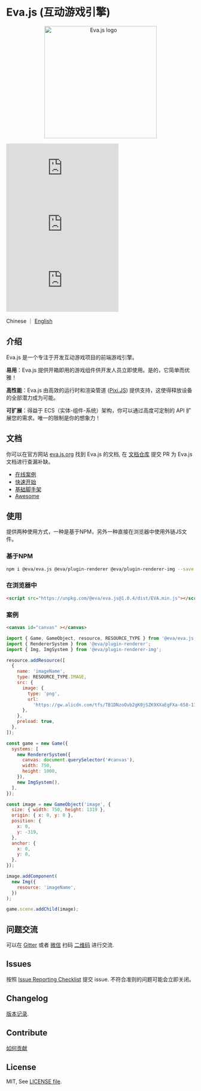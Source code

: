 # Eva.js (互动游戏引擎)

<p align="center"><a href="https://eva.js.org" target="_blank" rel="noopener noreferrer"><img width="300" src="https://user-images.githubusercontent.com/4632277/145818886-e0b1ca70-d789-4735-a8fe-411046263aa5.png" alt="Eva.js logo"></a></p>


![npm-version](https://img.shields.io/npm/v/@eva/eva.js)
![npm-size](https://img.shields.io/bundlephobia/minzip/@eva/eva.js)
![npm-download](https://img.shields.io/npm/dm/@eva/eva.js)

Chinese ｜ [English](./README.md)

## 介绍
Eva.js 是一个专注于开发互动游戏项目的前端游戏引擎。

**易用**：Eva.js 提供开箱即用的游戏组件供开发人员立即使用。是的，它简单而优雅！

**高性能**：Eva.js 由高效的运行时和渲染管道 ([Pixi.JS](http://pixijs.io/)) 提供支持，这使得释放设备的全部潜力成为可能。

**可扩展**：得益于 ECS（实体-组件-系统）架构，你可以通过高度可定制的 API 扩展您的需求。唯一的限制是你的想象力！ 

## 文档

你可以在官方网站 [eva.js.org](https://eva-engine.gitee.io/#/) 找到 Eva.js 的文档, 在 [文档仓库](https://github.com/eva-engine/eva-engine.github.io) 提交 PR 为 Eva.js 文档进行查漏补缺。

- [在线案例](https://eva.js.org/playground)
- [快速开始](https://eva.js.org/#/tutorials/quickstart)
- [基础脚手架](https://github.com/eva-engine/start-demo)
- [Awesome](https://github.com/eva-engine/awesome)


## 使用
提供两种使用方式，一种是基于NPM，另外一种直接在浏览器中使用外链JS文件。

### 基于NPM
```bash
npm i @eva/eva.js @eva/plugin-renderer @eva/plugin-renderer-img --save
```

### 在浏览器中
```html
<script src="https://unpkg.com/@eva/eva.js@1.0.4/dist/EVA.min.js"></script>
```

### 案例

```html
<canvas id="canvas" ></canvas>
```

```javascript
import { Game, GameObject, resource, RESOURCE_TYPE } from '@eva/eva.js';
import { RendererSystem } from '@eva/plugin-renderer';
import { Img, ImgSystem } from '@eva/plugin-renderer-img';

resource.addResource([
  {
    name: 'imageName',
    type: RESOURCE_TYPE.IMAGE,
    src: {
      image: {
        type: 'png',
        url:
          'https://gw.alicdn.com/tfs/TB1DNzoOvb2gK0jSZK9XXaEgFXa-658-1152.webp',
      },
    },
    preload: true,
  },
]);

const game = new Game({
  systems: [
    new RendererSystem({
      canvas: document.querySelector('#canvas'),
      width: 750,
      height: 1000,
    }),
    new ImgSystem(),
  ],
});

const image = new GameObject('image', {
  size: { width: 750, height: 1319 },
  origin: { x: 0, y: 0 },
  position: {
    x: 0,
    y: -319,
  },
  anchor: {
    x: 0,
    y: 0,
  },
});

image.addComponent(
  new Img({
    resource: 'imageName',
  })
);

game.scene.addChild(image);

```

## 问题交流
可以在 [Gitter](https://gitter.im/eva-engine/Eva.js) 或者 [微信](https://weixin.qq.com/) 扫码 [二维码](https://gw.alicdn.com/imgextra/i4/O1CN015W09ux1QD1RAxBkYN_!!6000000001941-2-tps-610-1279.png) 进行交流.


## Issues
按照 [Issue Reporting Checklist](.github/ISSUE_TEMPLATE.md) 提交 issue. 不符合准则的问题可能会立即关闭。

## Changelog
[版本记录](https://github.com/eva-engine/eva.js/releases).

## Contribute
[如何贡献](.github/HOW_TO_CONTRIBUTE.md)

## License
MIT, See [LICENSE file](./LICENSE).
